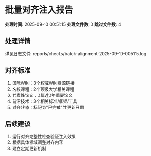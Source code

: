 ﻿# 批量对齐注入报告

**处理时间**: 2025-09-10 00:51:15
**处理文件数**: 0
**跳过文件数**: 4

## 处理详情

详见日志文件: reports/checks/batch-alignment-2025-09-10-005115.log

## 对齐标准

1. 国际Wiki：3个权威Wiki资源链接
2. 名校课程：2个顶级大学相关课程
3. 代表性论文：3篇近3年重要论文
4. 前沿技术：3个相关标准/框架/工具
5. 对齐状态：标记为"已完成"并更新日期

## 后续建议

1. 运行对齐完整性检查验证注入效果
2. 根据具体领域调整对齐内容
3. 建立定期更新机制
